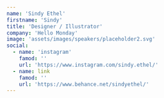 ```yaml
---
name: 'Sindy Ethel'
firstname: 'Sindy'
title: 'Designer / Illustrator'
company: 'Hello Monday'
image: 'assets/images/speakers/placeholder2.svg'
social:
  - name: 'instagram'
    famod: ''
    url: 'https://www.instagram.com/sindy.ethel/'
  - name: link
    famod: ''
    url: 'https://www.behance.net/sindyethel/'
---
```

